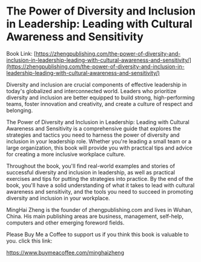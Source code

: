 # The Power of Diversity and Inclusion in Leadership: Leading with Cultural Awareness and Sensitivity

Book Link: [https://zhengpublishing.com/the-power-of-diversity-and-inclusion-in-leadership-leading-with-cultural-awareness-and-sensitivity/](https://zhengpublishing.com/the-power-of-diversity-and-inclusion-in-leadership-leading-with-cultural-awareness-and-sensitivity/)

Diversity and inclusion are crucial components of effective leadership in today's globalized and interconnected world. Leaders who prioritize diversity and inclusion are better equipped to build strong, high-performing teams, foster innovation and creativity, and create a culture of respect and belonging.

The Power of Diversity and Inclusion in Leadership: Leading with Cultural Awareness and Sensitivity is a comprehensive guide that explores the strategies and tactics you need to harness the power of diversity and inclusion in your leadership role. Whether you're leading a small team or a large organization, this book will provide you with practical tips and advice for creating a more inclusive workplace culture.

Throughout the book, you'll find real-world examples and stories of successful diversity and inclusion in leadership, as well as practical exercises and tips for putting the strategies into practice. By the end of the book, you'll have a solid understanding of what it takes to lead with cultural awareness and sensitivity, and the tools you need to succeed in promoting diversity and inclusion in your workplace.

MingHai Zheng is the founder of zhengpublishing.com and lives in Wuhan, China. His main publishing areas are business, management, self-help, computers and other emerging foreword fields.

Please Buy Me a Coffee to support us if you think this book is valuable to you. click this link:

https://www.buymeacoffee.com/minghaizheng
